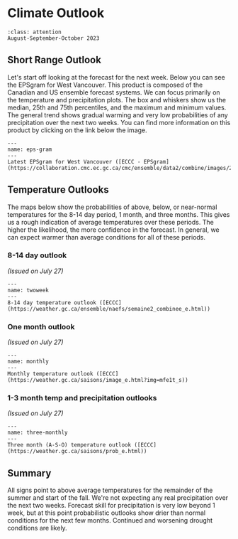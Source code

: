 # Climate Outlook

```{admonition} **Valid for:**
:class: attention
August-September-October 2023
```
## Short Range Outlook

Let's start off looking at the forecast for the next week. Below you can see the EPSgram for West Vancouver. This product is composed of the Canadian and US ensemble forecast systems. We can focus primarily on the temperature and precipitation plots. The box and whiskers show us the median, 25th and 75th percentiles, and the maximum and minimum values. The general trend shows gradual warming and very low probabilities of any precipitation over the next two weeks. You can find more information on this product by clicking on the link below the image. 

```{figure} img/eps-gram.png
---
name: eps-gram
---
Latest EPSgram for West Vancouver ([ECCC - EPSgram](https://collaboration.cmc.ec.gc.ca/cmc/ensemble/data2/combine/images/2023072700_054@007_E1_wwa_I_NAEFS@EPSGRAMS_tt@surf@nt@pr@ws@surf_360.png))
```
## Temperature Outlooks

The maps below show the probabilities of above, below, or near-normal temperatures for the 8-14 day period, 1 month, and three months. This gives us a rough indication of average temperatures over these periods. The higher the likelihood, the more confidence in the forecast. In general, we can expect warmer than average conditions for all of these periods. 

### 8-14 day outlook 
*(Issued on July 27)*

```{figure} img/twoweek_temp.png
---
name: twoweek
---
8-14 day temperature outlook ([ECCC](https://weather.gc.ca/ensemble/naefs/semaine2_combinee_e.html))
```
### One month outlook 
*(Issued on July 27)*

```{figure} img/1month.gif
---
name: monthly
---
Monthly temperature outlook ([ECCC](https://weather.gc.ca/saisons/image_e.html?img=mfe1t_s))
```
### 1-3 month temp and precipitation outlooks 
*(Issued on July 27)*

```{figure} img/3month.gif
---
name: three-monthly
---
Three month (A-S-O) temperature outlook ([ECCC](https://weather.gc.ca/saisons/prob_e.html))
```
## Summary

All signs point to above average temperatures for the remainder of the summer and start of the fall. We're not expecting any real precipitation over the next two weeks. Forecast skill for precipitation is very low beyond 1 week, but at this point probabilistic outlooks show drier than normal conditions for the next few months. Continued and worsening drought conditions are likely. 